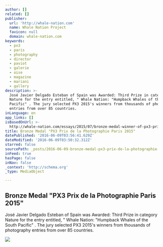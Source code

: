 ```yaml
---
author: []
related: []
publisher:
  url: 'http://whale-nation.com'
  name: Whale Nation Project
  favicon: null
  domain: whale-nation.com
keywords:
  - px3
  - paris
  - photography
  - director
  - paviot
  - galerie
  - oise
  - magazine
  - mariani
  - gallery
description: >-
  José Javier Delgado Esteban of Spain was Awarded: Third Prize in category
  Nature for the entry entitled, " Whale Nation: "Humpback Whales of the South
  Pacific" . The jury selected PX3 2015's winners from thousands of photography
  entries from over 85 countries.
inLanguage: en
app_links: []
isBasedOnUrl: >-
  http://whale-nation.com/essays/2015/07/bronze-medal-winner-of-px3-prix-de-la-photographie-paris-2015/
title: Bronze Medal "PX3 Prix de la Photographie Paris 2015"
datePublished: '2016-06-09T03:56:41.629Z'
dateModified: '2016-06-09T03:50:32.312Z'
starred: false
sourcePath: _posts/2016-06-09-bronze-medal-px3-prix-de-la-photographie-paris-2015.md
inFeed: true
hasPage: false
inNav: false
_context: 'http://schema.org'
_type: MediaObject

---
```

<article style=""><h1>Bronze Medal "PX3 Prix de la Photographie Paris 2015"</h1><p>José Javier Delgado Esteban of Spain was Awarded: Third Prize in category Nature for the entry entitled, " Whale Nation: "Humpback Whales of the South Pacific" . The jury selected PX3 2015's winners from thousands of photography entries from over 85 countries.</p><img src="http://whale-nation.com/koken/storage/cache/images/custom/Px3-2015-Bronze-jpg/medium_large.1438441373.jpg" /></article>